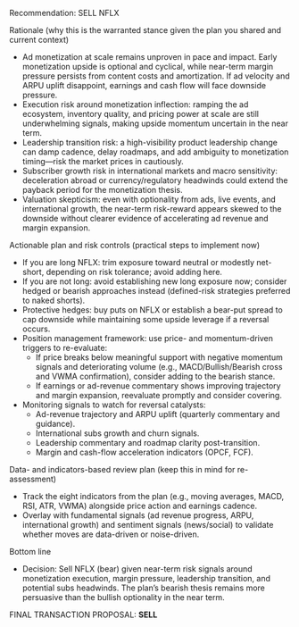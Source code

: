 Recommendation: SELL NFLX

Rationale (why this is the warranted stance given the plan you shared and current context)
- Ad monetization at scale remains unproven in pace and impact. Early monetization upside is optional and cyclical, while near-term margin pressure persists from content costs and amortization. If ad velocity and ARPU uplift disappoint, earnings and cash flow will face downside pressure.
- Execution risk around monetization inflection: ramping the ad ecosystem, inventory quality, and pricing power at scale are still underwhelming signals, making upside momentum uncertain in the near term.
- Leadership transition risk: a high-visibility product leadership change can damp cadence, delay roadmaps, and add ambiguity to monetization timing—risk the market prices in cautiously.
- Subscriber growth risk in international markets and macro sensitivity: deceleration abroad or currency/regulatory headwinds could extend the payback period for the monetization thesis.
- Valuation skepticism: even with optionality from ads, live events, and international growth, the near-term risk-reward appears skewed to the downside without clearer evidence of accelerating ad revenue and margin expansion.

Actionable plan and risk controls (practical steps to implement now)
- If you are long NFLX: trim exposure toward neutral or modestly net-short, depending on risk tolerance; avoid adding here.
- If you are not long: avoid establishing new long exposure now; consider hedged or bearish approaches instead (defined-risk strategies preferred to naked shorts).
- Protective hedges: buy puts on NFLX or establish a bear-put spread to cap downside while maintaining some upside leverage if a reversal occurs.
- Position management framework: use price- and momentum-driven triggers to re-evaluate:
  - If price breaks below meaningful support with negative momentum signals and deteriorating volume (e.g., MACD/Bullish/Bearish cross and VWMA confirmation), consider adding to the bearish stance.
  - If earnings or ad-revenue commentary shows improving trajectory and margin expansion, reevaluate promptly and consider covering.
- Monitoring signals to watch for reversal catalysts:
  - Ad-revenue trajectory and ARPU uplift (quarterly commentary and guidance).
  - International subs growth and churn signals.
  - Leadership commentary and roadmap clarity post-transition.
  - Margin and cash-flow acceleration indicators (OPCF, FCF).

Data- and indicators-based review plan (keep this in mind for re-assessment)
- Track the eight indicators from the plan (e.g., moving averages, MACD, RSI, ATR, VWMA) alongside price action and earnings cadence.
- Overlay with fundamental signals (ad revenue progress, ARPU, international growth) and sentiment signals (news/social) to validate whether moves are data-driven or noise-driven.

Bottom line
- Decision: Sell NFLX (bear) given near-term risk signals around monetization execution, margin pressure, leadership transition, and potential subs headwinds. The plan’s bearish thesis remains more persuasive than the bullish optionality in the near term.

FINAL TRANSACTION PROPOSAL: **SELL**